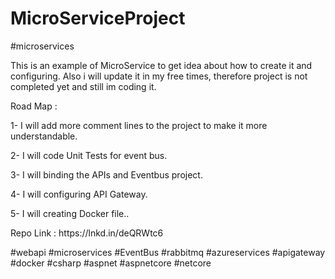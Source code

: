 # MicroServiceProject
#microservices 
<p>This is an example of MicroService to get idea about how to create it and configuring. Also i will update it in my free times, therefore project is not completed yet and still im coding it. </p>
<p>Road Map : </p>
<p>1- I will add more comment lines to the project to make it more understandable.</p>
<p>2- I will code Unit Tests for event bus.</p>
<p>3- I will binding the APIs and Eventbus project.</p>
<p>4- I will configuring API Gateway. </p>
<p>5- I will creating Docker file..</p>

<p>Repo Link : https://lnkd.in/deQRWtc6 </p>
<p>#webapi  #microservices #EventBus #rabbitmq #azureservices #apigateway  #docker #csharp #aspnet #aspnetcore #netcore </p>